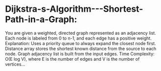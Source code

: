 # Dijkstra-s-Algorithm---Shortest-Path-in-a-Graph:
You are given a weighted, directed graph represented as an adjacency list. Each node is labeled from 0 to n-1, and each edge has a positive weight.
Explanation:
Uses a priority queue to always expand the closest node first.
Distance array stores the shortest known distance from the source to each node.
Graph adjacency list is built from the input edges.
Time Complexity: O(E log V), where E is the number of edges and V is the number of vertices...
